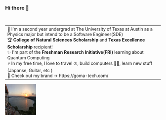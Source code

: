 ### Hi there 👋

<table align="center">
<td>  
📝 I'm a second year undergrad at The University of Texas at Austin as a Physics major but intend to be a Software Engineer(SDE) <br>
🏆 <strong>College of Natural Sciences Scholarship</strong> and <strong> Texas Excellence Scholarship</strong> recipient!<br>
✨ I'm part of the <strong>Freshman Research Initiative(FRI)</strong> learning about Quantum Computing <br>
⚡ In my free time, I love to travel ♔, build computers 🤘🏼, learn new stuff (Japanse, Guitar, etc )<br>
📸 Check out my brand -> https://goma-tech.com/
</td> 
<br>
<table>

<img style="height:100px;width:100px;" src="https://github.com/Quantum-Impulse/Quantum-Impulse/blob/main/Assets/landscape.jpg" />

<!-- <img src="https://github.com/Quantum-Impulse/Quantum-Impulse/blob/main/Assets/PC1.jpg" />

<img src="https://github.com/Quantum-Impulse/Quantum-Impulse/blob/main/Assets/PC2.jpg" /> -->

<!--
**Quantum-Impulse/Quantum-Impulse** is a ✨ _special_ ✨ repository because its `README.md` (this file) appears on your GitHub profile.

Here are some ideas to get you started:

- 🔭 I’m currently working on ...
- 🌱 I’m currently learning ...
- 👯 I’m looking to collaborate on ...
- 🤔 I’m looking for help with ...
- 💬 Ask me about ...
- 📫 How to reach me: ...
- 😄 Pronouns: ...
- ⚡ Fun fact: ...
-->
